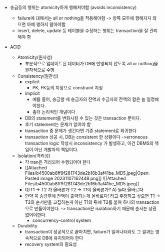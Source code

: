 - 송금등의 행위는 atomicity하게 행해져야함 (avoids inconsistency)
	- failure에 대해서는 all or nothing을 적용해야함 
	  -> 양쪽 모두에 행해지지 않으면 아예 행하지 말아야함
	- insert, delete, update 등 테이블을 수정하는 행위는 transaction을 잘 관리해야 함

- ACID
	- Atomicity(원자성)
		- 부분적으로 업데이트된 데이터가 DB에 반영되지 않도록 all or nothing을 원자적으로 수행
	- Consistency(일관성)
		- explicit
			- PK, FK등의 지정으로 constraint 지정
		- implicit
			- 예를 들어, 송금할 때 송금자의 잔액과 수금자의 잔액의 합은 늘 일정해야한다.
			- 좀더 논리적인 개념이다
		- DB의 statement를 변화시킬 수 있는 것은 transaction 뿐이다. 
		- 초기 statement는 문제가 없어야 함
		- transaction 중 문제가 생긴다면 기존 statement로 회귀한다
		- transaction 성공 시, DB는 consistent 한 상황이다
		  ->erroneous transaction logic 작성시 inconsistency 가 발생하고, 이건 DBMS의 책임이 아닌 개발자의 책임이다.
	- Isolation(격리성)
		- 각 tran은 격리되어 수행되어야 한다
		- [[Attached Files/b4500ab8ff9f281743de2b16b3af41be_MD5.jpeg|Open: Pasted image 20231107162448.png]]
![[Attached Files/b4500ab8ff9f281743de2b16b3af41be_MD5.jpeg]]
		- Q)T1 -> T2 가 올바른가 T2 -> T1이 올바른가?
		  A) 둘다 올바르다
		- 만약 꼭 송금후에 잔액이 출력되는게 올바르다! 라고 주장하고 싶으면 T1 -> T2의 순서만을 고집하는게 아닌 T1의 뒤에 T2를 붙여 하나의 transaction으로 만들어야한다.
		  -> transaction은 isolation하기 때문에 순서는 상관없어야한다.
		  - concurrency-control system
	- Durability
		- transaction이 성공적으로 끝마치면, failure가 일어나더라도 그 결과는 영속적으로 DB에 유지되어야 한다
		- recovery system의 필요성
